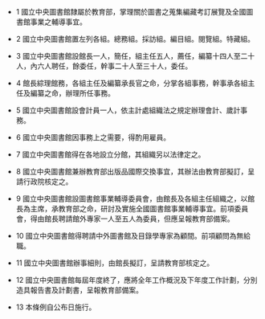 * 1 國立中央圖書館隸屬於教育部，掌理關於圖書之蒐集編藏考訂展覽及全國圖書館事業之輔導事宜。

* 2 國立中央圖書館置左列各組。總務組。採訪組。編目組。閱覽組。特藏組。

* 3 國立中央圖書館設館長一人，簡任，組主任五人，薦任，編纂十四人至二十人，內六人聘任，餘委任，幹事二十人至三十人，委任。

* 4 館長綜理館務，各組主任及編纂承長官之命，分掌各組事務，幹事承各組主任及編纂之命，辦理所任事務。

* 5 國立中央圖書館設會計員一人，依主計處組織法之規定辦理會計、歲計事務。

* 6 國立中央圖書館因事務上之需要，得酌用雇員。

* 7 國立中央圖書館得在各地設立分館，其組織另以法律定之。

* 8 國立中央圖書館兼辦教育部出版品國際交換事宜，其辦法由教育部擬訂，呈請行政院核定之。

* 9 國立中央圖書館設圖書館事業輔導委員會，由館長及各組主任組織之，以館長為主席，承教育部之命，研討及實施全國圖書館事業輔導事宜。前項委員會，得由館長聘請館外專家一人至五人為委員，但應呈報教育部備案。

* 10 國立中央圖書館得聘請中外圖書館及目錄學專家為顧間。前項顧問為無給職。

* 11 國立中央圖書館辦事細則，由館長擬訂，呈請教育部核定之。

* 12 國立中央圖書館每屆年度終了，應將全年工作概況及下年度工作計劃，分別造具報告書及計劃書，呈報教育部備案。

* 13 本條例自公布日施行。

